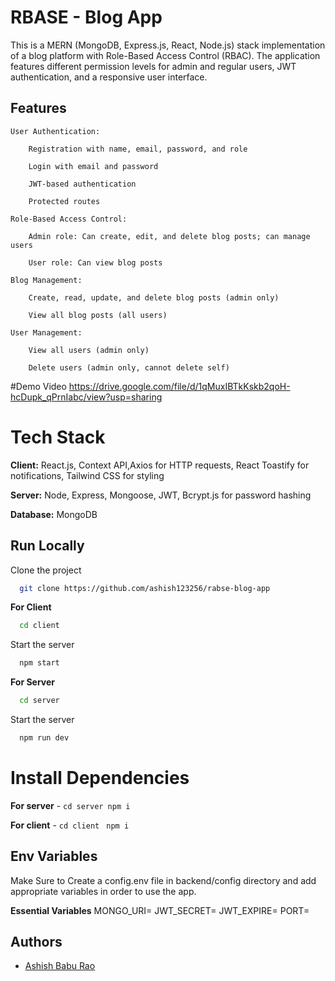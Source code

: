 
# RBASE - Blog App

This is a MERN (MongoDB, Express.js, React, Node.js) stack implementation of a blog platform with Role-Based Access Control (RBAC). The application features different permission levels for admin and regular users, JWT authentication, and a responsive user interface.



## Features
    User Authentication:

        Registration with name, email, password, and role

        Login with email and password

        JWT-based authentication

        Protected routes

    Role-Based Access Control:

        Admin role: Can create, edit, and delete blog posts; can manage users

        User role: Can view blog posts

    Blog Management:

        Create, read, update, and delete blog posts (admin only)

        View all blog posts (all users)

    User Management:

        View all users (admin only)

        Delete users (admin only, cannot delete self)

#Demo Video
https://drive.google.com/file/d/1qMuxIBTkKskb2qoH-hcDupk_qPrnIabc/view?usp=sharing

# Tech Stack

**Client:** React.js, Context API,Axios for HTTP requests, React Toastify for notifications, Tailwind CSS for styling

**Server:** Node, Express, Mongoose, JWT, Bcrypt.js for password hashing

**Database:** MongoDB


## Run Locally

Clone the project

```bash
  git clone https://github.com/ashish123256/rabse-blog-app
```

**For Client**
```bash
  cd client
```
Start the server

```bash
  npm start
```
**For Server**
```bash
  cd server
```
Start the server

```bash
  npm run dev
```


# Install Dependencies

**For server** - `cd server npm i`

**For client** - `cd client` ` npm i`




## Env Variables

Make Sure to Create a config.env file in backend/config directory and add appropriate variables in order to use the app.

**Essential Variables**
MONGO_URI=
JWT_SECRET=
JWT_EXPIRE=
PORT=



## Authors

- [Ashish Babu Rao](https://github.com/ashish123256)



